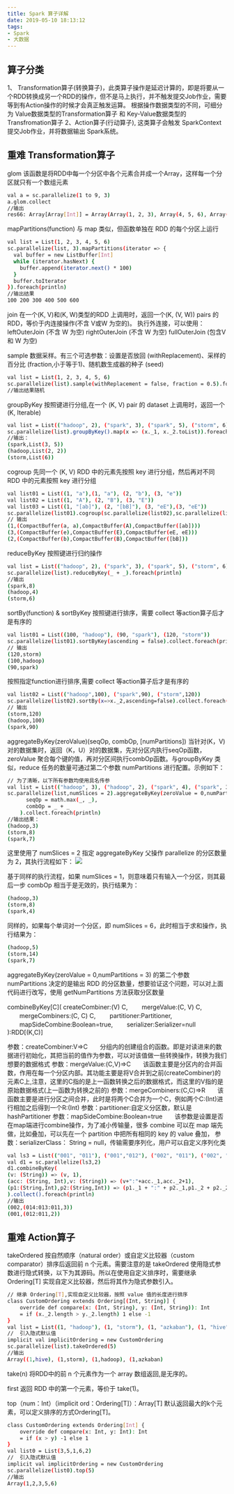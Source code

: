 ```yaml
---
title: Spark 算子详解
date: 2019-05-10 18:13:12
tags:
- Spark
- 大数据
---
```


## 算子分类
1、 Transformation算子(转换算子)，此类算子操作是延迟计算的，即是将要从一个RDD转换成另一个RDD的操作，但不是马上执行，并不触发提交Job作业，需要等到有Action操作的时候才会真正触发运算。
根据操作数据类型的不同，可细分为 Value数据类型的Transformation算子 和 Key-Value数据类型的Transfromation算子
2、Action算子(行动算子), 这类算子会触发 SparkContext 提交Job作业，并将数据输出 Spark系统。

## 重难 Transformation算子

glom
该函数是将RDD中每一个分区中各个元素合并成一个Array，这样每一个分区就只有一个数组元素
``` bash
val a = sc.parallelize(1 to 9, 3)
a.glom.collect
//输出
res66: Array[Array[Int]] = Array(Array(1, 2, 3), Array(4, 5, 6), Array(7, 8, 9))
```


mapPartitions(function)
与 map 类似，但函数单独在 RDD 的每个分区上运行
``` bash
val list = List(1, 2, 3, 4, 5, 6)
sc.parallelize(list, 3).mapPartitions(iterator => {
  val buffer = new ListBuffer[Int]
  while (iterator.hasNext) {
    buffer.append(iterator.next() * 100)
  }
  buffer.toIterator
}).foreach(println)
//输出结果
100 200 300 400 500 600
```

join
在一个(K, V)和(K, W)类型的RDD 上调用时，返回一个(K, (V, W)) pairs 的 RDD，等价于内连接操作(不含 V或W 为空的)。
执行外连接，可以使用：
leftOuterJoin (不含 W 为空)
rightOuterJoin  (不含 W 为空)
fullOuterJoin (包含V 和 W 为空)

sample
数据采样。有三个可选参数：设置是否放回 (withReplacement)、采样的百分比 (fraction,小于等于1)、随机数生成器的种子 (seed) 
``` bash
val list = List(1, 2, 3, 4, 5, 6)
sc.parallelize(list).sample(withReplacement = false, fraction = 0.5).foreach(println)
//输出结果随机
```
groupByKey
按照键进行分组,在一个 (K, V) pair 的 dataset 上调用时，返回一个 (K, Iterable<V>)
``` bash
val list = List(("hadoop", 2), ("spark", 3), ("spark", 5), ("storm", 6), ("hadoop", 2))
sc.parallelize(list).groupByKey().map(x => (x._1, x._2.toList)).foreach(println)
//输出：
(spark,List(3, 5))
(hadoop,List(2, 2))
(storm,List(6))
```

cogroup
先同一个 (K, V) RDD 中的元素先按照 key 进行分组，然后再对不同 RDD 中的元素按照 key 进行分组
``` bash
val list01 = List((1, "a"),(1, "a"), (2, "b"), (3, "e"))
val list02 = List((1, "A"), (2, "B"), (3, "E"))
val list03 = List((1, "[ab]"), (2, "[bB]"), (3, "eE"),(3, "eE"))
sc.parallelize(list01).cogroup(sc.parallelize(list02),sc.parallelize(list03)).foreach(println)
// 输出
(1,(CompactBuffer(a, a),CompactBuffer(A),CompactBuffer([ab])))
(3,(CompactBuffer(e),CompactBuffer(E),CompactBuffer(eE, eE)))
(2,(CompactBuffer(b),CompactBuffer(B),CompactBuffer([bB]))
```
reduceByKey
按照键进行归约操作
``` bash
val list = List(("hadoop", 2), ("spark", 3), ("spark", 5), ("storm", 6), ("hadoop", 2))
sc.parallelize(list).reduceByKey(_ + _).foreach(println)
//输出
(spark,8)
(hadoop,4)
(storm,6)
```
sortBy(function) & sortByKey
按照键进行排序，需要 collect 等action算子后才是有序的
``` bash
val list01 = List((100, "hadoop"), (90, "spark"), (120, "storm"))
sc.parallelize(list01).sortByKey(ascending = false).collect.foreach(println)
// 输出
(120,storm)
(100,hadoop)
(90,spark)
```

按照指定function进行排序,需要 collect 等action算子后才是有序的
``` bash
val list02 = List(("hadoop",100), ("spark",90), ("storm",120))
sc.parallelize(list02).sortBy(x=>x._2,ascending=false).collect.foreach(println)
// 输出
(storm,120)
(hadoop,100)
(spark,90)
```

aggregateByKey(zeroValue)(seqOp, combOp, [numPartitions])
当针对(K，V)对的数据集时，返回（K，U）对的数据集，先对分区内执行seqOp函数，zeroValue 聚合每个键的值，再对分区间执行combOp函数。与groupByKey 类似，reduce 任务的数量可通过第二个参数 numPartitions 进行配置。示例如下：
``` bash
// 为了清晰，以下所有参数均使用具名传参
val list = List(("hadoop", 3), ("hadoop", 2), ("spark", 4), ("spark", 3), ("storm", 6), ("storm", 8))
sc.parallelize(list,numSlices = 2).aggregateByKey(zeroValue = 0,numPartitions = 3)(
      seqOp = math.max(_, _),
      combOp = _ + _
    ).collect.foreach(println)
//输出结果：
(hadoop,3)
(storm,8)
(spark,7)
```
这里使用了 numSlices = 2 指定 aggregateByKey 父操作 parallelize 的分区数量为 2，其执行流程如下：
![](/post_imgs/spark_1.png)

基于同样的执行流程，如果 numSlices = 1，则意味着只有输入一个分区，则其最后一步 combOp 相当于是无效的，执行结果为：
``` bash
(hadoop,3)
(storm,8)
(spark,4)
```
同样的，如果每个单词对一个分区，即 numSlices = 6，此时相当于求和操作，执行结果为：
``` bash
(hadoop,5)
(storm,14)
(spark,7)
```
aggregateByKey(zeroValue = 0,numPartitions = 3) 的第二个参数 numPartitions 决定的是输出 RDD 的分区数量，想要验证这个问题，可以对上面代码进行改写，使用 getNumPartitions 方法获取分区数量

combineByKey[C](
	createCombiner:(V) C,
　　mergeValue:(C, V) C,
　　mergeCombiners:(C, C) C,
　　partitioner:Partitioner,
　　mapSideCombine:Boolean=true,
　　serializer:Serializer=null
):RDD[(K,C)] 

参数：createCombiner:V=>C　　分组内的创建组合的函数。即是对读进来的数据进行初始化，其把当前的值作为参数，可以对该值做一些转换操作，转换为我们想要的数据格式
参数：mergeValue:(C,V)=>C　　该函数主要是分区内的合并函数，作用在每一个分区内部。其功能主要是将V合并到之前(createCombiner)的元素C上,注意，这里的C指的是上一函数转换之后的数据格式，而这里的V指的是原始数据格式(上一函数为转换之前的)
参数：mergeCombiners:(C,C)=>R　　该函数主要是进行分区之间合并，此时是将两个C合并为一个C，例如两个C:(Int)进行相加之后得到一个R:(Int)
参数：partitioner:自定义分区数，默认是hashPartitioner
参数：mapSideCombine:Boolean=true　　该参数是设置是否在map端进行combine操作，为了减小传输量，很多 combine 可以在 map 端先做，比如叠加，可以先在一个 partition 中把所有相同的 key 的 value 叠加，
参数：serializerClass： String = null，传输需要序列化，用户可以自定义序列化类

``` bash
val ls3 = List(("001", "011"), ("001","012"), ("002", "011"), ("002", "013"), ("002", "014"))
val d1 = sc.parallelize(ls3,2)
d1.combineByKey(
(v: (String)) => (v, 1),
(acc: (String, Int),v: (String)) => (v+":"+acc._1,acc._2+1),
(p1:(String,Int),p2:(String,Int)) => (p1._1 + ":" + p2._1,p1._2 + p2._2)
).collect().foreach(println)
//输出
(002,(014:013:011,3))
(001,(012:011,2))
```


## 重难 Action算子
takeOrdered
按自然顺序（natural order）或自定义比较器（custom comparator）排序后返回前 n 个元素。需要注意的是 takeOrdered 使用隐式参数进行隐式转换，以下为其源码。所以在使用自定义排序时，需要继承 Ordering[T] 实现自定义比较器，然后将其作为隐式参数引入。
``` bash
// 继承 Ordering[T],实现自定义比较器，按照 value 值的长度进行排序
class CustomOrdering extends Ordering[(Int, String)] {
    override def compare(x: (Int, String), y: (Int, String)): Int
    = if (x._2.length > y._2.length) 1 else -1
}
val list = List((1, "hadoop"), (1, "storm"), (1, "azkaban"), (1, "hive"))
//  引入隐式默认值
implicit val implicitOrdering = new CustomOrdering
sc.parallelize(list).takeOrdered(5)
//输出
Array((1,hive), (1,storm), (1,hadoop), (1,azkaban)
```

take(n)	
将RDD中的前 n 个元素作为一个 array 数组返回,是无序的。

first
返回 RDD 中的第一个元素，等价于 take(1)。

top（num：Int）（implicit ord：Ordering[T]）：Array[T]
默认返回最大的k个元素，可以定义排序的方式Ordering[T]。
``` bash
class CustomOrdering extends Ordering[Int] {
    override def compare(x: Int, y: Int): Int
    = if (x > y) -1 else 1
}
val list0 = List(3,5,1,6,2)
//  引入隐式默认值
implicit val implicitOrdering = new CustomOrdering
sc.parallelize(list0).top(5)
//输出
Array(1,2,3,5,6)
```
